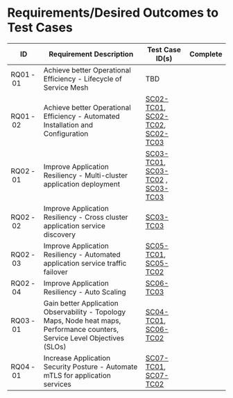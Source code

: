 # Requirements/Desired Outcomes to Test Cases

ID | Requirement Description | Test Case ID(s) | Complete |
--- | --- | --- | --- |
RQ01&#8239;-&#8239;01 | Achieve better Operational Efficiency - Lifecycle of Service Mesh | TBD | |
RQ01&#8239;-&#8239;02 | Achieve better Operational Efficiency - Automated Installation and Configuration | [SC02-TC01](scenarios/sc02-cluster-onboarding/sc02-tc01-onboard-tsm-ui.md), [SC02-TC02](scenarios/sc02-cluster-onboarding/sc02-tc02-onboard-tmc.md), [SC02-TC03](scenarios/sc02-cluster-onboarding/sc02-tc03-onboard-tsm-api.md) | |
RQ02&#8239;-&#8239;01 | Improve Application Resiliency - Multi-cluster application deployment | [SC03-TC01](scenarios/sc03-application-deployment/sc03-tc01-acme-fitness-application.md), [SC03-TC02](scenarios/sc03-application-deployment/sc03-tc02-acme-fitness-gns-ui.md) , [SC03-TC03](scenarios/sc03-application-deployment/sc03-tc03-acme-fitness-gns-api.md)  | |
RQ02&#8239;-&#8239;02 | Improve Application Resiliency - Cross cluster application service discovery | [SC03-TC03](scenarios/sc03-application-deployment/sc03-tc03-acme-fitness-gns-api.md) | |
RQ02&#8239;-&#8239;03 | Improve Application Resiliency - Automated application service traffic failover | [SC05-TC01](scenarios/sc05-application-resiliency/sc05-tc01-traffic-management-api.md), [SC05-TC02](scenarios/sc05-application-resiliency/sc05-tc02-failover-frontend.md) | |
RQ02&#8239;-&#8239;04 | Improve Application Resiliency - Auto Scaling | [SC06-TC03](scenarios/sc06-application-performance/sc06-tc03-service-autoscaling.md) | |
RQ03&#8239;-&#8239;01 | Gain better Application Observability - Topology Maps, Node heat maps, Performance counters, Service Level Objectives (SLOs) | [SC04-TC01](scenarios/sc04-application-observability/sc04-tc01-cluster-and-servicemesh-visualizations.md), [SC06-TC02](scenarios/sc06-application-performance/sc06-tc02-service-slo-api.md) | |
RQ04&#8239;-&#8239;01 | Increase Application Security Posture - Automate mTLS for application services | [SC07-TC01](scenarios/sc07-application-security/sc07-tc01-detect-PII-data.md), [SC07-TC02](scenarios/sc07-application-security/sc07-tc02-detect-SQL-injection.md) | |
